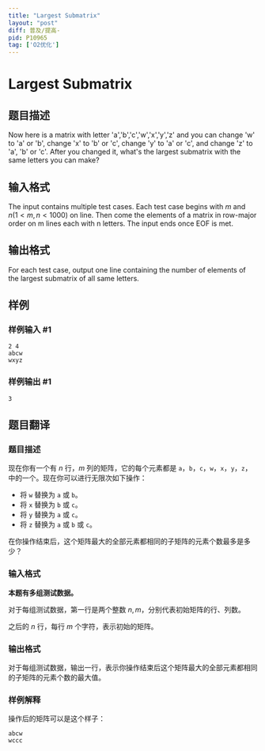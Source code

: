 ```yaml
---
title: "Largest Submatrix"
layout: "post"
diff: 普及/提高-
pid: P10965
tag: ['O2优化']
---
```

# Largest Submatrix
## 题目描述

Now here is a matrix with letter 'a','b','c','w','x','y','z' and you can change 'w' to 'a' or 'b', change 'x' to 'b' or 'c', change 'y' to 'a' or 'c', and change 'z' to 'a', 'b' or 'c'. After you changed it, what's the largest submatrix with the same letters you can make?
## 输入格式

The input contains multiple test cases. Each test case begins with $m$ and $n (1 <m,n< 1000)$ on line. Then come the elements of a matrix in row-major order on m lines each with n letters. The input ends once EOF is met.
## 输出格式

For each test case, output one line containing the number of elements of the largest submatrix of all same letters.

## 样例

### 样例输入 #1
```
2 4
abcw
wxyz
```
### 样例输出 #1
```
3
```
## 题目翻译

### 题目描述

现在你有一个有 $n$ 行，$m$ 列的矩阵，它的每个元素都是 `a`，`b`，`c`，`w`，`x`，`y`，`z`，中的一个。现在你可以进行无限次如下操作：

- 将 `w` 替换为 `a` 或 `b`。
- 将 `x` 替换为 `b` 或 `c`。
- 将 `y` 替换为 `a` 或 `c`。
- 将 `z` 替换为 `a` 或 `b` 或 `c`。

在你操作结束后，这个矩阵最大的全部元素都相同的子矩阵的元素个数最多是多少？

### 输入格式

**本题有多组测试数据。**

对于每组测试数据，第一行是两个整数 $n,m$，分别代表初始矩阵的行、列数。

之后的 $n$ 行，每行 $m$ 个字符，表示初始的矩阵。

### 输出格式

对于每组测试数据，输出一行，表示你操作结束后这个矩阵最大的全部元素都相同的子矩阵的元素个数的最大值。

### 样例解释

操作后的矩阵可以是这个样子：

```
abcw
wccc
```
